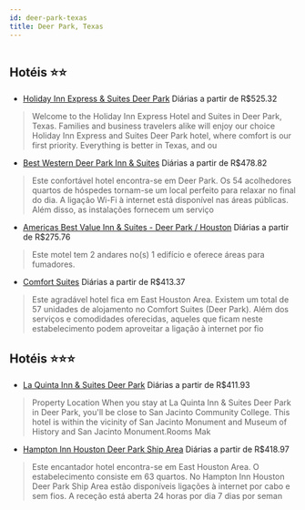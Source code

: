 ```yaml
---
id: deer-park-texas
title: Deer Park, Texas
---
```


<center><img src="https://assets.cosmos-data.com/1/055e8a4e2ec2aefaab468f9b17b494e5/273437.jpg" alt="" /></center>


## Hotéis ⭐️⭐️

-    [Holiday Inn Express & Suites Deer Park](https://www.hurb.com/aud/https://www.hurb.com/hoteis/deer-park/holiday-inn-express-suites-deer-park-JNP-JP769034?cmp=18055) Diárias a partir de R$525.32
   > Welcome to the Holiday Inn Express Hotel and Suites in Deer Park, Texas. Families and business travelers alike will enjoy our choice Holiday Inn Express and Suites Deer Park hotel, where comfort is our first priority. Everything is better in Texas, and ou
-    [Best Western Deer Park Inn & Suites](https://www.hurb.com/aud/https://www.hurb.com/hoteis/deer-park/best-western-deer-park-inn-suites-JNP-JP418443?cmp=18055) Diárias a partir de R$478.82
   > Este confortável hotel encontra-se em Deer Park. Os 54 acolhedores quartos de hóspedes tornam-se um local perfeito para relaxar no final do dia. A ligação Wi-Fi à internet está disponível nas áreas públicas. Além disso, as instalações fornecem um serviço 
-    [Americas Best Value Inn & Suites - Deer Park / Houston](https://www.hurb.com/aud/https://www.hurb.com/hoteis/deer-park/americas-best-value-inn-suites-deer-park-houston-JNP-JP00666S?cmp=18055) Diárias a partir de R$275.76
   > Este motel tem 2 andares no(s) 1 edifício e oferece áreas para fumadores.
-    [Comfort Suites](https://www.hurb.com/aud/https://www.hurb.com/hoteis/deer-park/comfort-suites-JNP-JP295388?cmp=18055) Diárias a partir de R$413.37
   > Este agradável hotel fica em East Houston Area. Existem um total de 57 unidades de alojamento no Comfort Suites (Deer Park). Além dos serviços e comodidades oferecidas, aqueles que ficam neste estabelecimento podem aproveitar a ligação à internet por fio 

## Hotéis ⭐️⭐️⭐️

-    [La Quinta Inn & Suites Deer Park](https://www.hurb.com/aud/https://www.hurb.com/hoteis/deer-park/la-quinta-inn-suites-deer-park-JNP-JP096375?cmp=18055) Diárias a partir de R$411.93
   > Property Location When you stay at La Quinta Inn &amp; Suites Deer Park in Deer Park, you&apos;ll be close to San Jacinto Community College. This hotel is within the vicinity of San Jacinto Monument and Museum of History and San Jacinto Monument.Rooms Mak
-    [Hampton Inn Houston Deer Park Ship Area](https://www.hurb.com/aud/https://www.hurb.com/hoteis/deer-park/hampton-inn-houston-deer-park-ship-area-JNP-JP847461?cmp=18055) Diárias a partir de R$418.97
   > Este encantador hotel encontra-se em East Houston Area. O estabelecimento consiste em 63 quartos. No Hampton Inn Houston Deer Park Ship Area estão disponíveis ligações à internet por cabo e sem fios. A receção está aberta 24 horas por dia 7 dias por seman
